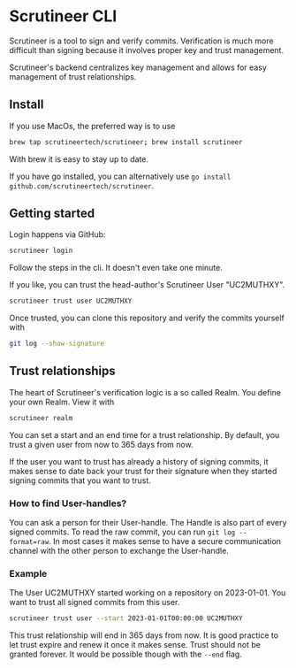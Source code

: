 Scrutineer CLI
==============

Scrutineer is a tool to sign and verify commits.
Verification is much more difficult than signing because it involves proper key and trust management.

Scrutineer's backend centralizes key management and allows for easy management of trust relationships.

Install
-------

If you use MacOs, the preferred way is to use 
```zsh
brew tap scrutineertech/scrutineer; brew install scrutineer
```

With brew it is easy to stay up to date.

If you have go installed, you can alternatively use `go install github.com/scrutineertech/scrutineer`.

Getting started
---------------

Login happens via GitHub:

```bash
scrutineer login
```

Follow the steps in the cli. It doesn't even take one minute.

If you like, you can trust the head-author's Scrutineer User "UC2MUTHXY".

```bash
scrutineer trust user UC2MUTHXY
```

Once trusted, you can clone this repository and verify the commits yourself with

```bash
git log --show-signature
```

Trust relationships
-------------------

The heart of Scrutineer's verification logic is a so called Realm.
You define your own Realm. View it with

```bash
scrutineer realm
```

You can set a start and an end time for a trust relationship.
By default, you trust a given user from now to 365 days from now.

If the user you want to trust has already a history of signing commits, it makes sense to date back your
trust for their signature when they started signing commits that you want to trust.

### How to find User-handles?

You can ask a person for their User-handle. The Handle is also part of every signed commits.
To read the raw commit, you can run `git log --format=raw`.
In most cases it makes sense to have a secure communication channel with the other person to exchange the User-handle.

### Example

The User UC2MUTHXY started working on a repository on 2023-01-01. You want to trust all signed commits from this user.
```bash
scrutineer trust user --start 2023-01-01T00:00:00 UC2MUTHXY
```
This trust relationship will end in 365 days from now. It is good practice to let trust expire and renew it
once it makes sense. Trust should not be granted forever. It would be possible though with the `--end` flag.
